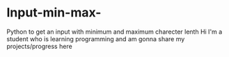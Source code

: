 # Input-min-max-
Python to get an input with minimum and maximum charecter lenth
Hi I'm a student who is learning programming and am gonna share my projects/progress here
